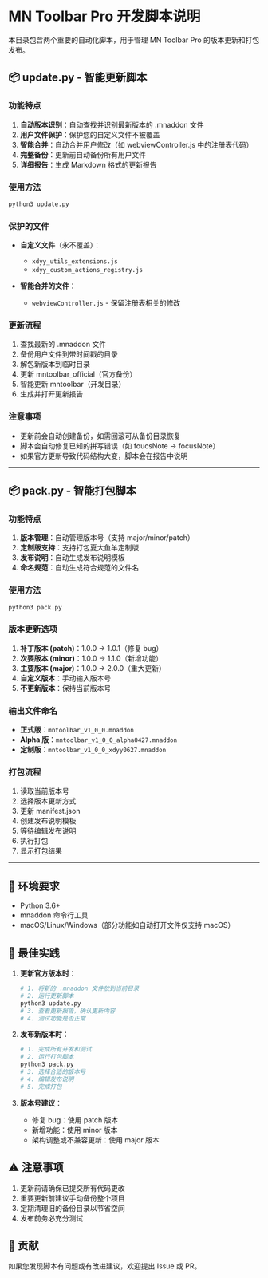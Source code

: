 # MN Toolbar Pro 开发脚本说明

本目录包含两个重要的自动化脚本，用于管理 MN Toolbar Pro 的版本更新和打包发布。

## 📦 update.py - 智能更新脚本

### 功能特点

1. **自动版本识别**：自动查找并识别最新版本的 .mnaddon 文件
2. **用户文件保护**：保护您的自定义文件不被覆盖
3. **智能合并**：自动合并用户修改（如 webviewController.js 中的注册表代码）
4. **完整备份**：更新前自动备份所有用户文件
5. **详细报告**：生成 Markdown 格式的更新报告

### 使用方法

```bash
python3 update.py
```

### 保护的文件

- **自定义文件**（永不覆盖）：
  - `xdyy_utils_extensions.js`
  - `xdyy_custom_actions_registry.js`

- **智能合并的文件**：
  - `webviewController.js` - 保留注册表相关的修改

### 更新流程

1. 查找最新的 .mnaddon 文件
2. 备份用户文件到带时间戳的目录
3. 解包新版本到临时目录
4. 更新 mntoolbar_official（官方备份）
5. 智能更新 mntoolbar（开发目录）
6. 生成并打开更新报告

### 注意事项

- 更新前会自动创建备份，如需回滚可从备份目录恢复
- 脚本会自动修复已知的拼写错误（如 foucsNote → focusNote）
- 如果官方更新导致代码结构大变，脚本会在报告中说明

---

## 📦 pack.py - 智能打包脚本

### 功能特点

1. **版本管理**：自动管理版本号（支持 major/minor/patch）
2. **定制版支持**：支持打包夏大鱼羊定制版
3. **发布说明**：自动生成发布说明模板
4. **命名规范**：自动生成符合规范的文件名

### 使用方法

```bash
python3 pack.py
```

### 版本更新选项

1. **补丁版本 (patch)**：1.0.0 → 1.0.1（修复 bug）
2. **次要版本 (minor)**：1.0.0 → 1.1.0（新增功能）
3. **主要版本 (major)**：1.0.0 → 2.0.0（重大更新）
4. **自定义版本**：手动输入版本号
5. **不更新版本**：保持当前版本号

### 输出文件命名

- **正式版**：`mntoolbar_v1_0_0.mnaddon`
- **Alpha 版**：`mntoolbar_v1_0_0_alpha0427.mnaddon`
- **定制版**：`mntoolbar_v1_0_0_xdyy0627.mnaddon`

### 打包流程

1. 读取当前版本号
2. 选择版本更新方式
3. 更新 manifest.json
4. 创建发布说明模板
5. 等待编辑发布说明
6. 执行打包
7. 显示打包结果

---

## 🔧 环境要求

- Python 3.6+
- mnaddon 命令行工具
- macOS/Linux/Windows（部分功能如自动打开文件仅支持 macOS）

## 📝 最佳实践

1. **更新官方版本时**：
   ```bash
   # 1. 将新的 .mnaddon 文件放到当前目录
   # 2. 运行更新脚本
   python3 update.py
   # 3. 查看更新报告，确认更新内容
   # 4. 测试功能是否正常
   ```

2. **发布新版本时**：
   ```bash
   # 1. 完成所有开发和测试
   # 2. 运行打包脚本
   python3 pack.py
   # 3. 选择合适的版本号
   # 4. 编辑发布说明
   # 5. 完成打包
   ```

3. **版本号建议**：
   - 修复 bug：使用 patch 版本
   - 新增功能：使用 minor 版本
   - 架构调整或不兼容更新：使用 major 版本

## ⚠️ 注意事项

1. 更新前请确保已提交所有代码更改
2. 重要更新前建议手动备份整个项目
3. 定期清理旧的备份目录以节省空间
4. 发布前务必充分测试

## 🤝 贡献

如果您发现脚本有问题或有改进建议，欢迎提出 Issue 或 PR。